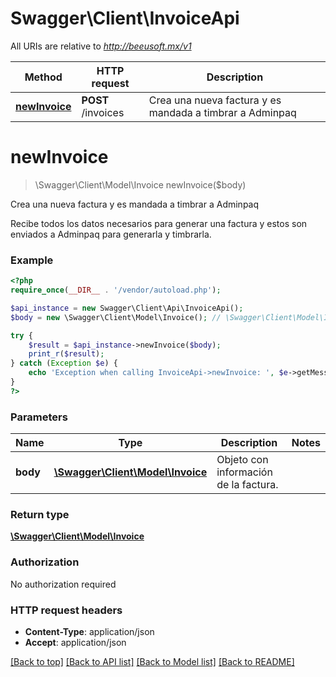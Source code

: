# Swagger\Client\InvoiceApi

All URIs are relative to *http://beeusoft.mx/v1*

Method | HTTP request | Description
------------- | ------------- | -------------
[**newInvoice**](InvoiceApi.md#newInvoice) | **POST** /invoices | Crea una nueva factura y es mandada a timbrar a Adminpaq


# **newInvoice**
> \Swagger\Client\Model\Invoice newInvoice($body)

Crea una nueva factura y es mandada a timbrar a Adminpaq

Recibe todos los datos necesarios para generar una factura y estos son enviados a Adminpaq para generarla y timbrarla.

### Example
```php
<?php
require_once(__DIR__ . '/vendor/autoload.php');

$api_instance = new Swagger\Client\Api\InvoiceApi();
$body = new \Swagger\Client\Model\Invoice(); // \Swagger\Client\Model\Invoice | Objeto con información de la factura.

try {
    $result = $api_instance->newInvoice($body);
    print_r($result);
} catch (Exception $e) {
    echo 'Exception when calling InvoiceApi->newInvoice: ', $e->getMessage(), PHP_EOL;
}
?>
```

### Parameters

Name | Type | Description  | Notes
------------- | ------------- | ------------- | -------------
 **body** | [**\Swagger\Client\Model\Invoice**](../Model/\Swagger\Client\Model\Invoice.md)| Objeto con información de la factura. |

### Return type

[**\Swagger\Client\Model\Invoice**](../Model/Invoice.md)

### Authorization

No authorization required

### HTTP request headers

 - **Content-Type**: application/json
 - **Accept**: application/json

[[Back to top]](#) [[Back to API list]](../../README.md#documentation-for-api-endpoints) [[Back to Model list]](../../README.md#documentation-for-models) [[Back to README]](../../README.md)

